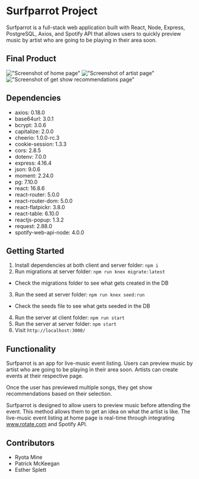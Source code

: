 # Surfparrot Project

Surfparrot is a full-stack web application built with React, Node, Express, PostgreSQL, Axios, and Spotify API that allows users to quickly preview music by artist who are going to be playing in their area soon.

## Final Product

!["Screenshot of home page"](https://github.com/ryotamine/surfparrot/blob/master/client/public/docs/surfparrot-home.png)
!["Screenshot of artist page"](https://github.com/ryotamine/surfparrot/blob/master/client/public/docs/surfparrot-artist.png)
!["Screenshot of get show recommendations page"](https://github.com/ryotamine/surfparrot/blob/master/client/public/docs/surfparrot-recommendations.png)

## Dependencies

- axios: 0.18.0
- base64url: 3.0.1
- bcrypt: 3.0.6
- capitalize: 2.0.0
- cheerio: 1.0.0-rc.3
- cookie-session: 1.3.3
- cors: 2.8.5
- dotenv: 7.0.0
- express: 4.16.4
- json: 9.0.6
- moment: 2.24.0
- pg: 7.10.0
- react: 16.8.6
- react-router: 5.0.0
- react-router-dom: 5.0.0
- react-flatpickr: 3.8.0
- react-table: 6.10.0
- reactjs-popup: 1.3.2
- request: 2.88.0
- spotify-web-api-node: 4.0.0

## Getting Started

1. Install dependencies at both client and server folder: `npm i`
2. Run migrations at server folder: `npm run knex migrate:latest`
  - Check the migrations folder to see what gets created in the DB
3. Run the seed at server folder: `npm run knex seed:run`
  - Check the seeds file to see what gets seeded in the DB
4. Run the server at client folder: `npm run start`
5. Run the server at server folder: `npm start`
6. Visit `http://localhost:3000/`

## Functionality

Surfparrot is an app for live-music event listing. Users can preview music by artist who are going to be playing in their area soon. Artists can create events at their respective page.

Once the user has previewed multiple songs, they get show recommendations based on their selection.

Surfparrot is designed to allow users to preview music before attending the event. This method allows them to get an idea on what the artist is like. The live-music event listing at home page is real-time through integrating www.rotate.com and Spotify API.

## Contributors

- Ryota Mine
- Patrick McKeegan
- Esther Splett
